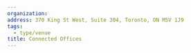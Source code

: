 ```yaml
---
organization:
address: 370 King St West, Suite 304, Toronto, ON M5V 1J9
tags:
  - type/venue
title: Connected Offices
---
```

